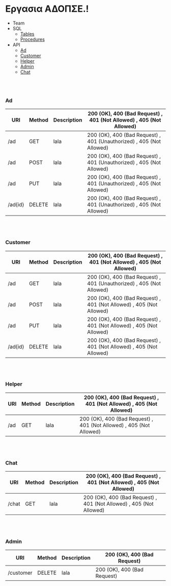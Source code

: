 # Εργασια ΑΔΟΠΣΕ.!

- Team
- SQL
  - [Tables](#tables)
  - [Procedures](#procedures)
- API
  - [Ad](#ad)
  - [Customer](#customer)
  - [Helper](#helper)
  - [Admin](#admin)
  - [Chat](#chat)

<BR>
<BR>

### Ad

| URI     | Method | Description | 200 (OK), 400 (Bad Request) , 401 (Not Allowed) , 405 (Not Allowed)  |
| ------- | ------ | ----------- | -------------------------------------------------------------------- |
| /ad     | GET    | lala        | 200 (OK), 400 (Bad Request) , 401 (Unauthorized) , 405 (Not Allowed) |
| /ad     | POST   | lala        | 200 (OK), 400 (Bad Request) , 401 (Unauthorized) , 405 (Not Allowed) |
| /ad     | PUT    | lala        | 200 (OK), 400 (Bad Request) , 401 (Unauthorized) , 405 (Not Allowed) |
| /ad{id} | DELETE | lala        | 200 (OK), 400 (Bad Request) , 401 (Unauthorized) , 405 (Not Allowed) |

<BR>
<BR>

### Customer

| URI     | Method | Description | 200 (OK), 400 (Bad Request) , 401 (Not Allowed) , 405 (Not Allowed)  |
| ------- | ------ | ----------- | -------------------------------------------------------------------- |
| /ad     | GET    | lala        | 200 (OK), 400 (Bad Request) , 401 (Unauthorized) , 405 (Not Allowed) |
| /ad     | POST   | lala        | 200 (OK), 400 (Bad Request) , 401 (Not Allowed) , 405 (Not Allowed)  |
| /ad     | PUT    | lala        | 200 (OK), 400 (Bad Request) , 401 (Not Allowed) , 405 (Not Allowed)  |
| /ad{id} | DELETE | lala        | 200 (OK), 400 (Bad Request) , 401 (Not Allowed) , 405 (Not Allowed)  |

<BR>
<BR>

### Helper

| URI | Method | Description | 200 (OK), 400 (Bad Request) , 401 (Not Allowed) , 405 (Not Allowed) |
| --- | ------ | ----------- | ------------------------------------------------------------------- |
| /ad | GET    | lala        | 200 (OK), 400 (Bad Request) , 401 (Not Allowed) , 405 (Not Allowed) |

<BR>
<BR>

### Chat

| URI   | Method | Description | 200 (OK), 400 (Bad Request) , 401 (Not Allowed) , 405 (Not Allowed) |
| ----- | ------ | ----------- | ------------------------------------------------------------------- |
| /chat | GET    | lala        | 200 (OK), 400 (Bad Request) , 401 (Not Allowed) , 405 (Not Allowed) |

<BR>
<BR>

### Admin

| URI       | Method | Description | 200 (OK), 400 (Bad Request) |
| --------- | ------ | ----------- | --------------------------- |
| /customer | DELETE | lala        | 200 (OK), 400 (Bad Request) |

